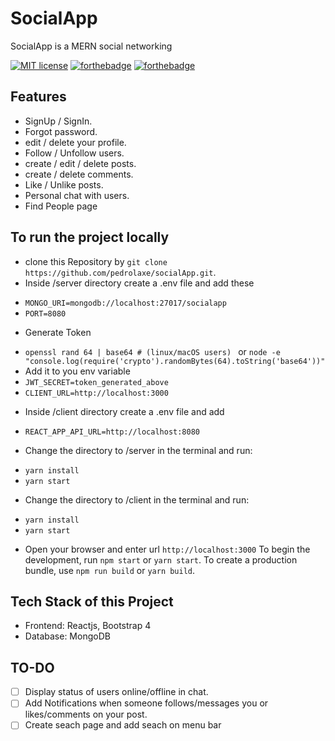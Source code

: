 
# SocialApp

SocialApp is a MERN social networking

[![MIT license](https://img.shields.io/badge/License-MIT-blue.svg)](https://mit-license.org/)
[![forthebadge](https://forthebadge.com/images/badges/built-with-love.svg)]()
[![forthebadge](https://forthebadge.com/images/badges/made-with-javascript.svg)]()

## Features

* SignUp / SignIn.
* Forgot password.
* edit / delete your profile.
* Follow / Unfollow users.
* create / edit / delete posts.
* create / delete comments.
* Like / Unlike posts.
* Personal chat with users.
* Find People page

  
## To run the project locally
* clone this Repository by `git clone https://github.com/pedrolaxe/socialApp.git`.
* Inside /server directory create a .env file and add these
-  `MONGO_URI=mongodb://localhost:27017/socialapp`
-  `PORT=8080`

* Generate Token
-  `openssl rand 64 | base64 # (linux/macOS users) `
 or
`node -e "console.log(require('crypto').randomBytes(64).toString('base64'))"`
- Add it to you env variable
-  `JWT_SECRET=token_generated_above`
-  `CLIENT_URL=http://localhost:3000`

* Inside /client directory create a .env file and add
-  `REACT_APP_API_URL=http://localhost:8080`

* Change the directory to /server in the terminal and run:
-  `yarn install`
-  `yarn start`

* Change the directory to /client in the terminal and run:
-  `yarn install`
-  `yarn start`

* Open your browser and enter url `http://localhost:3000`
To begin the development, run `npm start` or `yarn start`.
To create a production bundle, use `npm run build` or `yarn build`.

## Tech Stack of this Project

* Frontend: Reactjs, Bootstrap 4
* Database: MongoDB

## TO-DO

- [ ] Display status of users online/offline in chat.
- [ ] Add Notifications when someone follows/messages you or likes/comments on your post.
- [ ] Create seach page and add seach on menu bar

